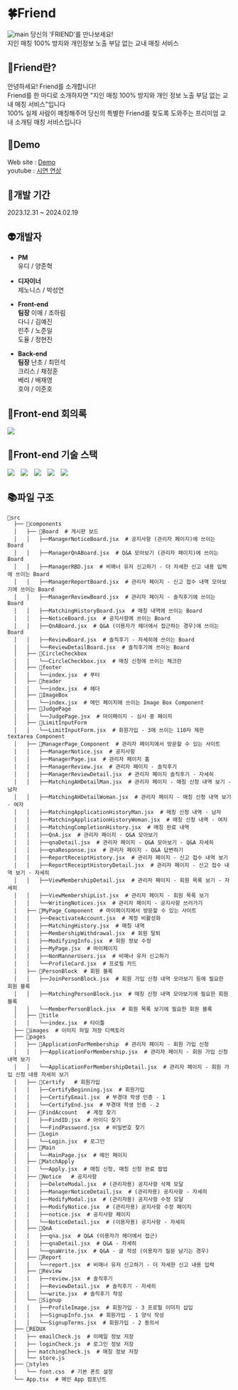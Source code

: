 # 🍀Friend
![main](https://github.com/chr0405/js_counter/assets/129362281/022d3f4f-20e6-43eb-817e-09cb90a47ee1)
당신의 'FRIEND'를 만나보세요!\
지인 매칭 100% 방지와 개인정보 노출 부담 없는 교내 매칭 서비스

## 💚Friend란?

안녕하세요! Friend를 소개합니다!\
Friend를 한 마디로 소개하자면 "지인 매칭 100% 방지와 개인 정보 노출 부담 없는 교내 매칭 서비스"입니다\
100% 실제 사람이 매칭해주어 당신의 특별한 Friend를 찾도록 도와주는 프리미엄 교내 소개팅 매칭 서비스입니다

## 💚Demo

Web site : [Demo](dev--rococo-dragon-c69f42.netlify.app)\
youtube : [시연 연상](https://www.youtube.com/watch?v=jvkPfVLO6fc)

## 🧪개발 기간

2023.12.31 ~ 2024.02.19

## 👽개발자

* **PM**\
  유디 / 양준혁
  
* **디자이너**\
  제노니스 / 박성연
  
* **Front-end**\
**팀장** 이매 / 조하림\
다니 / 김예진\
린주 / 노준일\
도율 / 정현진

* **Back-end**\
**팀장** 난초 / 최민석\
크리스 / 채정훈\
베리 / 배재영\
호야 / 이준호

## 📗Front-end 회의록
<a href="https://bottlenose-barberry-5ba.notion.site/Friend-FE-489356d3cfff48a5ad3682515a3e5a7f?pvs=4"><img src="https://img.shields.io/badge/notion-000000.svg?&style=for-the-badge&logo=notion&logoColor=white"/></a>

## 🧩Front-end 기술 스택
<p>
  <img src="https://img.shields.io/badge/JavaScript-F7DF1E?style=for-the-badge&logo=JavaScript&logoColor=white" style="margin-right: 10px;"/>
  <img src="https://img.shields.io/badge/React-20232A?style=for-the-badge&logo=react&logoColor=61DAFB" style="margin-right: 10px;"/>
  <img src="https://img.shields.io/badge/styled--components-DB7093?style=for-the-badge&logo=styled-components&logoColor=white" style="margin-right: 10px;"/>
  <img src="https://img.shields.io/badge/Redux-593D88?style=for-the-badge&logo=redux&logoColor=white" style="margin-right: 10px;"/>
  <img src="https://img.shields.io/badge/Axios-5A29E4?style=for-the-badge&logo=axios&logoColor=white"/>
</p>

## 📚파일 구조
```
📁src
  ├── 📁components
  │   ├── 📁Board  # 게시판 보드
  │   │   ├──ManagerNoticeBoard.jsx  # 공지사항 (관리자 페이지)에 쓰이는 Board
  │   │   ├──ManagerQnABoard.jsx  # Q&A 모아보기 (관리자 페이지)에 쓰이는 Board
  │   │   ├──ManagerRBD.jsx  # 비매너 유저 신고하기 - 더 자세한 신고 내용 입력에 쓰이는 Board
  │   │   ├──ManagerReportBoard.jsx  # 관리자 페이지 - 신고 접수 내역 모아보기에 쓰이는 Board
  │   │   ├──ManagerReviewBoard.jsx  # 관리자 페이지 - 솔직후기에 쓰이는 Board
  │   │   ├──MatchingHistoryBoard.jsx  # 매칭 내역에 쓰이는 Board
  │   │   ├──NoticeBoard.jsx  # 공지사항에 쓰이는 Board
  │   │   ├──QnABoard.jsx  # Q&A (이용자가 헤더에서 접근하는 경우)에 쓰이는 Board
  │   │   ├──ReviewBoard.jsx  # 솔직후기 - 자세히에 쓰이는 Board
  │   │   └──ReviewDetailBoard.jsx  # 솔직후기에 쓰이는 Board
  │   ├── 📁CircleCheckbox
  │   │   └──CircleCheckbox.jsx  # 매칭 신청에 쓰이는 체크란
  │   ├── 📁footer
  │   │   └──index.jsx  # 푸터
  │   ├── 📁header
  │   │   └──index.jsx  # 헤더
  │   ├── 📁ImageBox
  │   │   └──index.jsx  # 메인 페이지에 쓰이는 Image Box Component
  │   ├── 📁JudgePage
  │   │   └──JudgePage.jsx  # 마이페이지 - 심사 중 페이지
  │   ├── 📁LimitInputForm
  │   │   └──LimitInputForm.jsx  # 회원가입 - 3에 쓰이는 110자 제한 textarea Component
  │   ├── 📁ManagerPage_Component  # 관리자 페이지에서 방문할 수 있는 사이트
  │   │   ├──ManagerNotice.jsx  # 공지사항
  │   │   ├──ManagerPage.jsx  # 관리자 페이지 홈
  │   │   ├──ManagerReview.jsx  # 관리자 페이지 - 솔직후기
  │   │   ├──ManagerReviewDetail.jsx  # 관리자 페이지 솔직후기 - 자세히
  │   │   ├──MatchingAHDetailMan.jsx  # 관리자 페이지 - 매칭 신청 내역 보기 - 남자
  │   │   ├──MatchingAHDetailWoman.jsx  # 관리자 페이지 - 매칭 신청 내역 보기 - 여자
  │   │   ├──MatchingApplicationHistoryMan.jsx  # 매칭 신청 내역 - 남자
  │   │   ├──MatchingApplicationHistoryWoman.jsx  # 매칭 신청 내역 - 여자
  │   │   ├──MatchingCompletionHistory.jsx  # 매칭 완료 내역
  │   │   ├──QnA.jsx  # 관리자 페이지 - Q&A 모아보기
  │   │   ├──qnaDetail.jsx  # 관리자 페이지 - Q&A 모아보기 - Q&A 자세히
  │   │   ├──qnaResponse.jsx  # 관리자 페이지 - Q&A 답변하기
  │   │   ├──ReportReceiptHistory.jsx  # 관리자 페이지 - 신고 접수 내역 보기
  │   │   ├──ReportReceiptHistoryDetail.jsx  # 관리자 페이지 - 신고 접수 내역 보기 - 자세히
  │   │   ├──ViewMembershipDetail.jsx  # 관리자 페이지 - 회원 목록 보기 - 자세히
  │   │   ├──ViewMembershipList.jsx  # 관리자 페이지 - 회원 목록 보기
  │   │   └──WritingNotices.jsx  # 관리자 페이지 - 공지사항 쓰러가기
  │   ├── 📁MyPage_Component  # 마이페이지에서 방문할 수 있는 사이트
  │   │   ├──DeactivateAccount.jsx  # 계정 비활성화
  │   │   ├──MatchingHistory.jsx  # 매칭 내역
  │   │   ├──MembershipWithdrawal.jsx  # 회원 탈퇴
  │   │   ├──ModifyingInfo.jsx  # 회원 정보 수정
  │   │   ├──MyPage.jsx  # 마이페이지
  │   │   ├──NonMannerUsers.jsx  # 비매너 유저 신고하기
  │   │   └──ProfileCard.jsx  # 프로필 카드
  │   ├── 📁PersonBlock  # 회원 블록
  │   │   ├──JoinPersonBlock.jsx  # 회원 가입 신청 내역 모아보기 등에 필요한 회원 블록
  │   │   ├──MatchingPersonBlock.jsx  # 매칭 신청 내역 모아보기에 필요한 회원 블록
  │   │   └──MemberPersonBlock.jsx  # 회원 목록 보기에 필요한 회원 블록
  │   ├── 📁title
  │   │   └──index.jsx  # 타이틀
  ├── 📁images  # 이미지 파일 저장 디렉토리
  ├── 📁pages
  │   ├── 📁ApplicationForMembership  # 관리자 페이지 - 회원 가입 신청
  │   │   ├──ApplicationForMembership.jsx  # 관리자 페이지 - 회원 가입 신청 내역 보기
  │   │   └──ApplicationForMembershipDetail.jsx  # 관리자 페이지 - 회원 가입 신청 내용 자세히 보기
  │   ├── 📁Certify   # 회원가입
  │   │   ├──CertifyBeginning.jsx  # 회원가입
  │   │   ├──CertifyEmail.jsx  # 부경대 학생 인증 - 1
  │   │   └──CertifyEnd.jsx  # 부경대 학생 인증 - 2
  │   ├── 📁FindAccount   # 계정 찾기
  │   │   ├──FindID.jsx  # 아이디 찾기
  │   │   └──FindPassword.jsx  # 비밀번호 찾기
  │   ├── 📁Login   
  │   │   └──Login.jsx  # 로그인
  │   ├── 📁Main  
  │   │   └──MainPage.jsx  # 메인 페이지
  │   ├── 📁MatchApply  
  │   │   └──Apply.jsx  # 매칭 신청, 매칭 신청 완료 팝업
  │   ├── 📁Notice   # 공지사항
  │   │   ├──DeleteModal.jsx  # (관리자용) 공지사항 삭제 모달
  │   │   ├──ManagerNoticeDetail.jsx  # (관리자용) 공지사항 - 자세히
  │   │   ├──ModifyModal.jsx  # (관리자용) 공지사항 수정 모달
  │   │   ├──ModifyNotice.jsx  # (관리자용) 공지사항 수정 페이지
  │   │   ├──notice.jsx  # 공지사항 페이지
  │   │   └──NoticeDetail.jsx  # (이용자용) 공지사항 - 자세히
  │   ├── 📁QnA   
  │   │   ├──qna.jsx  # Q&A (이용자가 헤더에서 접근)
  │   │   ├──qnaDetail.jsx  # Q&A - 자세히
  │   │   └──qnaWrite.jsx  # Q&A - 글 작성 (이용자가 질문 남기는 경우)
  │   ├── 📁Report   
  │   │   └──report.jsx  # 비매너 유저 신고하기 - 더 자세한 신고 내용 입력
  │   ├── 📁Review
  │   │   ├──review.jsx  # 솔직후기
  │   │   ├──ReviewDetail.jsx  # 솔직후기 - 자세히
  │   │   └──write.jsx  # 솔직후기 작성
  │   └── 📁Signup
  │   │   ├──ProfileImage.jsx  # 회원가입 - 3 프로필 이미지 삽입
  │   │   ├──SignupInfo.jsx  # 회원가입 - 1 양식 작성
  │   │   └──SignupTerms.jsx  # 회원가입 - 2 동의서
  ├── 📁REDUX
  │   ├── emailCheck.js  # 이메일 정보 저장
  │   ├── loginCheck.js  # 로그인 정보 저장
  │   ├── matchingCheck.js  # 매칭 정보 저장
  │   └── store.js
  ├── 📁styles
  │   └── font.css  # 기본 폰트 설정
  └── App.tsx  # 메인 App 컴포넌트
```
